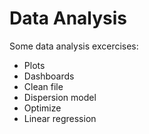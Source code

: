 # Data Analysis

Some data analysis excercises:

- Plots
- Dashboards
- Clean file
- Dispersion model
- Optimize
- Linear regression